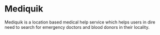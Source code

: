 # Mediquik
Mediquik is a location based medical help service which helps users in dire need to search for emergency doctors and blood donors in their locality.
